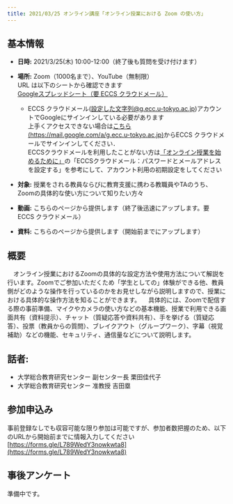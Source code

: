 ```yaml
---
title: 2021/03/25 オンライン講座「オンライン授業における Zoom の使い方」
---
```


## 基本情報

* **日時:** 2021/3/25(木) 10:00-12:00（終了後も質問を受け付けます）

* **場所:** Zoom（1000名まで）、YouTube（無制限）<br>
URL は以下のシートから確認できます<br>
[Googleスプレッドシート（要 ECCS クラウドメール）](https://tinyurl.com/yzd73oa9)
  * ECCS クラウドメール(設定した文字列@g.ecc.u-tokyo.ac.jp)アカウントでGoogleにサインインしている必要があります<br>
  上手くアクセスできない場合は[こちら(https://mail.google.com/a/g.ecc.u-tokyo.ac.jp)](https://mail.google.com/a/g.ecc.u-tokyo.ac.jp)からECCS クラウドメールでサインインしてください．<br>
  ECCSクラウドメールを利用したことがない方は[「オンライン授業を始めるために」](https://utelecon.adm.u-tokyo.ac.jp/faculty_members/#%E6%83%85%E5%A0%B1%E3%82%B7%E3%82%B9%E3%83%86%E3%83%A0%E3%82%92%E4%BD%BF%E3%81%86%E3%81%9F%E3%82%81%E3%81%AB%E5%BF%85%E9%A0%88%E3%81%AE%E6%89%8B%E9%A0%86)の「ECCSクラウドメール：パスワードとメールアドレスを設定する」を参考にして、アカウント利用の初期設定をしてください

* **対象:** 授業をされる教員ならびに教育支援に携わる教職員やTAのうち、Zoomの具体的な使い方について知りたい方々

* **動画:** こちらのページから提供します（終了後迅速にアップします。要 ECCS クラウドメール）

* **資料:** こちらのページから提供します（開始前までにアップします）

## 概要
　オンライン授業におけるZoomの具体的な設定方法や使用方法について解説を行います。Zoomでご参加いただくため「学生としての」体験ができる他、教員側がどのような操作を行っているのかをお見せしながら説明しますので、授業における具体的な操作方法を知ることができます。
　具体的には、Zoomで配信する際の事前準備、マイクやカメラの使い方などの基本機能、授業で利用できる画面共有（資料提示）、チャット（質疑応答や資料共有）、手を挙げる（質疑応答）、投票（教員からの質問）、ブレイクアウト（グループワーク）、字幕（視覚補助）などの機能、セキュリティ、通信量などについて説明します。

## 話者:
* 大学総合教育研究センター 副センター長 栗田佳代子
* 大学総合教育研究センター 准教授 吉田塁

## 参加申込み
事前登録なしでも収容可能な限り参加は可能ですが、参加者数把握のため、以下のURLから開始前までに情報入力してください
[https://forms.gle/L789WedY3nowkwta8](https://forms.gle/L789WedY3nowkwta8)

## 事後アンケート

準備中です。

